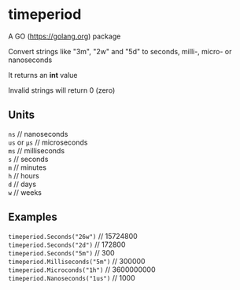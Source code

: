 # timeperiod
A GO (https://golang.org) package

Convert strings like "3m", "2w" and "5d" to seconds, milli-, micro- or nanoseconds

It returns an **int** value

Invalid strings will return 0 (zero)

## Units
`ns` // nanoseconds  
`us` or `µs` // microseconds  
`ms` // milliseconds  
`s` // seconds  
`m` // minutes  
`h` // hours  
`d` // days  
`w` // weeks  

## Examples
`timeperiod.Seconds("26w")` // 15724800  
`timeperiod.Seconds("2d")` // 172800  
`timeperiod.Seconds("5m")` // 300  
`timeperiod.Milliseconds("5m")` // 300000  
`timeperiod.Microconds("1h")` // 3600000000  
`timeperiod.Nanoseconds("1us")` // 1000  
